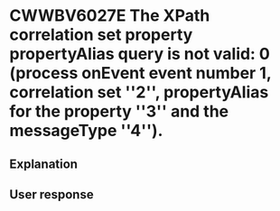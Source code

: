 # CWWBV6027E The XPath correlation set property propertyAlias query is not valid: 0 (process onEvent event number 1, correlation set ''2'', propertyAlias for the property ''3'' and the messageType ''4'').

## Explanation

## User response